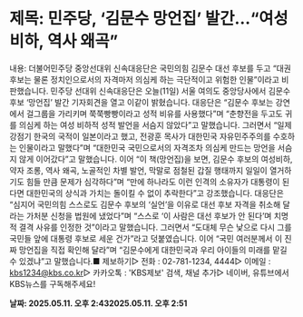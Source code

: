 # **제목: 민주당, ‘김문수 망언집’ 발간…“여성 비하, 역사 왜곡”**

  내용: 더불어민주당 중앙선대위 신속대응단은 국민의힘 김문수 대선 후보를 두고 “대권 후보는 물론 정치인으로서의 자격마저 의심케 하는 극단적이고 위험한 인물”이라고 비판했습니다. 민주당 선대위 신속대응단은 오늘(11일) 서울 여의도 중앙당사에서 김문수 후보 ‘망언집’ 발간 기자회견을 열고 이같이 밝혔습니다. 대응단은 “김문수 후보는 강연에서 걸그룹을 가리키며 쭉쭉빵빵이라고 성적 비유를 사용했다”며 “춘향전을 두고도 귀를 의심케 하는 여성 비하적 성적 발언을 서슴지 않았다”고 말했습니다. 그러면서 “일제 강점기 한국의 국적이 일본이라고 했고, 전광훈 목사가 대한민국 자유민주주의를 수호하는 인물이라고 말했다”며 “대한민국 국민으로서의 자격조차 의심케 만드는 망언을 서슴지 않게 이어갔다”고 말했습니다. 이어 “이 책(망언집)을 보면, 김문수 후보의 여성비하, 약자 조롱, 역사 왜곡, 노골적인 차별 발언, 막말로 점철된 갑질 행태까지 일일이 열거하기도 힘들 만큼 문제가 심각하다”며 “만에 하나라도 이런 인격의 소유자가 대통령이 된다면 대한민국의 상식과 가치는 돌이킬 수 없이 추락한다”고 강조했습니다. 대응단은 “심지어 국민의힘 스스로도 김문수 후보의 ‘실언’을 이유로 대선 후보 자격을 취소해 달라는 가처분 신청을 법원에 냈었다”며 “스스로 ‘이 사람은 대선 후보가 안 된다’며 치명적 결격 사유를 인정한 것”이라고 말했습니다. 그러면서 “도대체 무슨 낯으로 다시 그를 국민들 앞에 대통령 후보로 세운 건가”라고 덧붙였습니다. 이어 “국민 여러분께서 이 진짜 망언집을 직접 확인해 달라”며 “김문수에게 대한민국과 우리 아이들의 미래를 맡길 수 있겠냐”고 말했습니다.■ 제보하기▷ 전화 : 02-781-1234, 4444▷ 이메일 : kbs1234@kbs.co.kr▷ 카카오톡 : 'KBS제보' 검색, 채널 추가▷ 네이버, 유튜브에서 KBS뉴스를 구독해주세요!

  **날짜: 2025.05.11. 오후 2:432025.05.11. 오후 2:51**